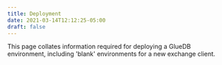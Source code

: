 ```yaml
---
title: Deployment
date: 2021-03-14T12:12:25-05:00
draft: false
---
```


This page collates information required for deploying a GlueDB environment, including 'blank' environments for a new exchange client.
